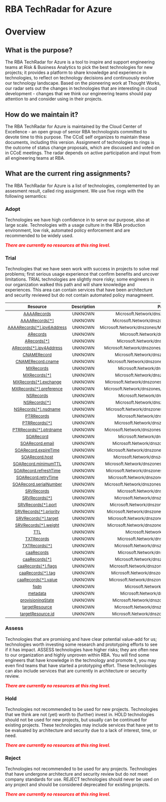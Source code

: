 
RBA TechRadar for Azure
=======================

# Overview

## What is the purpose?


The RBA TechRadar for Azure is a tool to inspire and support engineering teams at Risk & Business Analytics to pick the best technologies for new projects; it provides a platform to share knowledge and experience in technologies, to reflect on technology decisions and continuously evolve our technology landscape.  Based on the pioneering work at Thought Works, our radar sets out the changes in technologies that are interesting in cloud development - changes that we think our engineering teams should pay attention to and consider using in their projects.
## How do we maintain it?


The RBA TechRadar for Azure is maintained by the Cloud Center of Excellence - an open group of senior RBA technologists committed to devote time to this purpose.  The CCoE self organizes to maintain these documents, including this version.  Assignment of technologies to rings is the outcome of status change proposals, which are discussed and voted on in CCoE meetings.  The radar depends on active participation and input from all engineering teams at RBA.
## What are the current ring assignments?


The RBA TechRadar for Azure is a list of technologies, complemented by an assesment result, called ring assignment.  We use five rings with the following semantics:
### Adopt


Technologies we have high confidence in to serve our purpose, also at large scale.  Technologies with a usage culture in the RBA production environment, low risk, automated policy enforcement and are recommended to be widely used.  
  
***<font color="red"> There are currently no resources at this ring level. </font>***
### Trial


Technologies that we have seen work with success in projects to solve real problems;  first serious usage experience that confirm benefits and uncover limitations.  TRIAL technologies are slightly more risky; some engineers in our organization walked this path and will share knowledge and experiences.  This area can contain services that have been architecture and security reviewed but do not contain automated policy managmeent.  

|<sub>Resource</sub>|<sub>Description</sub>|<sub>Path</sub>|<sub>Status</sub>|
| :---: | :---: | :---: | :---: |
|<sub>[AAAARecords](https://github.com/openrba/python-azure-techradar/tree/master/Microsoft.Network/dnszones/MX/AAAARecords)</sub>|<sub>UNKNOWN</sub>|<sub>Microsoft.Network/dnszones/MX/AAAARecords</sub>|<sub>TRIAL</sub>|
|<sub>[AAAARecords[*]](https://github.com/openrba/python-azure-techradar/tree/master/Microsoft.Network/dnszones/MX/AAAARecords[*])</sub>|<sub>UNKNOWN</sub>|<sub>Microsoft.Network/dnszones/MX/AAAARecords[*]</sub>|<sub>TRIAL</sub>|
|<sub>[AAAARecords[*].ipv6Address](https://github.com/openrba/python-azure-techradar/tree/master/Microsoft.Network/dnszones/MX/AAAARecords[*].ipv6Address)</sub>|<sub>UNKNOWN</sub>|<sub>Microsoft.Network/dnszones/MX/AAAARecords[*].ipv6Address</sub>|<sub>TRIAL</sub>|
|<sub>[ARecords](https://github.com/openrba/python-azure-techradar/tree/master/Microsoft.Network/dnszones/MX/ARecords)</sub>|<sub>UNKNOWN</sub>|<sub>Microsoft.Network/dnszones/MX/ARecords</sub>|<sub>TRIAL</sub>|
|<sub>[ARecords[*]](https://github.com/openrba/python-azure-techradar/tree/master/Microsoft.Network/dnszones/MX/ARecords[*])</sub>|<sub>UNKNOWN</sub>|<sub>Microsoft.Network/dnszones/MX/ARecords[*]</sub>|<sub>TRIAL</sub>|
|<sub>[ARecords[*].ipv4Address](https://github.com/openrba/python-azure-techradar/tree/master/Microsoft.Network/dnszones/MX/ARecords[*].ipv4Address)</sub>|<sub>UNKNOWN</sub>|<sub>Microsoft.Network/dnszones/MX/ARecords[*].ipv4Address</sub>|<sub>TRIAL</sub>|
|<sub>[CNAMERecord](https://github.com/openrba/python-azure-techradar/tree/master/Microsoft.Network/dnszones/MX/CNAMERecord)</sub>|<sub>UNKNOWN</sub>|<sub>Microsoft.Network/dnszones/MX/CNAMERecord</sub>|<sub>TRIAL</sub>|
|<sub>[CNAMERecord.cname](https://github.com/openrba/python-azure-techradar/tree/master/Microsoft.Network/dnszones/MX/CNAMERecord.cname)</sub>|<sub>UNKNOWN</sub>|<sub>Microsoft.Network/dnszones/MX/CNAMERecord.cname</sub>|<sub>TRIAL</sub>|
|<sub>[MXRecords](https://github.com/openrba/python-azure-techradar/tree/master/Microsoft.Network/dnszones/MX/MXRecords)</sub>|<sub>UNKNOWN</sub>|<sub>Microsoft.Network/dnszones/MX/MXRecords</sub>|<sub>TRIAL</sub>|
|<sub>[MXRecords[*]](https://github.com/openrba/python-azure-techradar/tree/master/Microsoft.Network/dnszones/MX/MXRecords[*])</sub>|<sub>UNKNOWN</sub>|<sub>Microsoft.Network/dnszones/MX/MXRecords[*]</sub>|<sub>TRIAL</sub>|
|<sub>[MXRecords[*].exchange](https://github.com/openrba/python-azure-techradar/tree/master/Microsoft.Network/dnszones/MX/MXRecords[*].exchange)</sub>|<sub>UNKNOWN</sub>|<sub>Microsoft.Network/dnszones/MX/MXRecords[*].exchange</sub>|<sub>TRIAL</sub>|
|<sub>[MXRecords[*].preference](https://github.com/openrba/python-azure-techradar/tree/master/Microsoft.Network/dnszones/MX/MXRecords[*].preference)</sub>|<sub>UNKNOWN</sub>|<sub>Microsoft.Network/dnszones/MX/MXRecords[*].preference</sub>|<sub>TRIAL</sub>|
|<sub>[NSRecords](https://github.com/openrba/python-azure-techradar/tree/master/Microsoft.Network/dnszones/MX/NSRecords)</sub>|<sub>UNKNOWN</sub>|<sub>Microsoft.Network/dnszones/MX/NSRecords</sub>|<sub>TRIAL</sub>|
|<sub>[NSRecords[*]](https://github.com/openrba/python-azure-techradar/tree/master/Microsoft.Network/dnszones/MX/NSRecords[*])</sub>|<sub>UNKNOWN</sub>|<sub>Microsoft.Network/dnszones/MX/NSRecords[*]</sub>|<sub>TRIAL</sub>|
|<sub>[NSRecords[*].nsdname](https://github.com/openrba/python-azure-techradar/tree/master/Microsoft.Network/dnszones/MX/NSRecords[*].nsdname)</sub>|<sub>UNKNOWN</sub>|<sub>Microsoft.Network/dnszones/MX/NSRecords[*].nsdname</sub>|<sub>TRIAL</sub>|
|<sub>[PTRRecords](https://github.com/openrba/python-azure-techradar/tree/master/Microsoft.Network/dnszones/MX/PTRRecords)</sub>|<sub>UNKNOWN</sub>|<sub>Microsoft.Network/dnszones/MX/PTRRecords</sub>|<sub>TRIAL</sub>|
|<sub>[PTRRecords[*]](https://github.com/openrba/python-azure-techradar/tree/master/Microsoft.Network/dnszones/MX/PTRRecords[*])</sub>|<sub>UNKNOWN</sub>|<sub>Microsoft.Network/dnszones/MX/PTRRecords[*]</sub>|<sub>TRIAL</sub>|
|<sub>[PTRRecords[*].ptrdname](https://github.com/openrba/python-azure-techradar/tree/master/Microsoft.Network/dnszones/MX/PTRRecords[*].ptrdname)</sub>|<sub>UNKNOWN</sub>|<sub>Microsoft.Network/dnszones/MX/PTRRecords[*].ptrdname</sub>|<sub>TRIAL</sub>|
|<sub>[SOARecord](https://github.com/openrba/python-azure-techradar/tree/master/Microsoft.Network/dnszones/MX/SOARecord)</sub>|<sub>UNKNOWN</sub>|<sub>Microsoft.Network/dnszones/MX/SOARecord</sub>|<sub>TRIAL</sub>|
|<sub>[SOARecord.email](https://github.com/openrba/python-azure-techradar/tree/master/Microsoft.Network/dnszones/MX/SOARecord.email)</sub>|<sub>UNKNOWN</sub>|<sub>Microsoft.Network/dnszones/MX/SOARecord.email</sub>|<sub>TRIAL</sub>|
|<sub>[SOARecord.expireTime](https://github.com/openrba/python-azure-techradar/tree/master/Microsoft.Network/dnszones/MX/SOARecord.expireTime)</sub>|<sub>UNKNOWN</sub>|<sub>Microsoft.Network/dnszones/MX/SOARecord.expireTime</sub>|<sub>TRIAL</sub>|
|<sub>[SOARecord.host](https://github.com/openrba/python-azure-techradar/tree/master/Microsoft.Network/dnszones/MX/SOARecord.host)</sub>|<sub>UNKNOWN</sub>|<sub>Microsoft.Network/dnszones/MX/SOARecord.host</sub>|<sub>TRIAL</sub>|
|<sub>[SOARecord.minimumTTL](https://github.com/openrba/python-azure-techradar/tree/master/Microsoft.Network/dnszones/MX/SOARecord.minimumTTL)</sub>|<sub>UNKNOWN</sub>|<sub>Microsoft.Network/dnszones/MX/SOARecord.minimumTTL</sub>|<sub>TRIAL</sub>|
|<sub>[SOARecord.refreshTime](https://github.com/openrba/python-azure-techradar/tree/master/Microsoft.Network/dnszones/MX/SOARecord.refreshTime)</sub>|<sub>UNKNOWN</sub>|<sub>Microsoft.Network/dnszones/MX/SOARecord.refreshTime</sub>|<sub>TRIAL</sub>|
|<sub>[SOARecord.retryTime](https://github.com/openrba/python-azure-techradar/tree/master/Microsoft.Network/dnszones/MX/SOARecord.retryTime)</sub>|<sub>UNKNOWN</sub>|<sub>Microsoft.Network/dnszones/MX/SOARecord.retryTime</sub>|<sub>TRIAL</sub>|
|<sub>[SOARecord.serialNumber](https://github.com/openrba/python-azure-techradar/tree/master/Microsoft.Network/dnszones/MX/SOARecord.serialNumber)</sub>|<sub>UNKNOWN</sub>|<sub>Microsoft.Network/dnszones/MX/SOARecord.serialNumber</sub>|<sub>TRIAL</sub>|
|<sub>[SRVRecords](https://github.com/openrba/python-azure-techradar/tree/master/Microsoft.Network/dnszones/MX/SRVRecords)</sub>|<sub>UNKNOWN</sub>|<sub>Microsoft.Network/dnszones/MX/SRVRecords</sub>|<sub>TRIAL</sub>|
|<sub>[SRVRecords[*]](https://github.com/openrba/python-azure-techradar/tree/master/Microsoft.Network/dnszones/MX/SRVRecords[*])</sub>|<sub>UNKNOWN</sub>|<sub>Microsoft.Network/dnszones/MX/SRVRecords[*]</sub>|<sub>TRIAL</sub>|
|<sub>[SRVRecords[*].port](https://github.com/openrba/python-azure-techradar/tree/master/Microsoft.Network/dnszones/MX/SRVRecords[*].port)</sub>|<sub>UNKNOWN</sub>|<sub>Microsoft.Network/dnszones/MX/SRVRecords[*].port</sub>|<sub>TRIAL</sub>|
|<sub>[SRVRecords[*].priority](https://github.com/openrba/python-azure-techradar/tree/master/Microsoft.Network/dnszones/MX/SRVRecords[*].priority)</sub>|<sub>UNKNOWN</sub>|<sub>Microsoft.Network/dnszones/MX/SRVRecords[*].priority</sub>|<sub>TRIAL</sub>|
|<sub>[SRVRecords[*].target](https://github.com/openrba/python-azure-techradar/tree/master/Microsoft.Network/dnszones/MX/SRVRecords[*].target)</sub>|<sub>UNKNOWN</sub>|<sub>Microsoft.Network/dnszones/MX/SRVRecords[*].target</sub>|<sub>TRIAL</sub>|
|<sub>[SRVRecords[*].weight](https://github.com/openrba/python-azure-techradar/tree/master/Microsoft.Network/dnszones/MX/SRVRecords[*].weight)</sub>|<sub>UNKNOWN</sub>|<sub>Microsoft.Network/dnszones/MX/SRVRecords[*].weight</sub>|<sub>TRIAL</sub>|
|<sub>[TTL](https://github.com/openrba/python-azure-techradar/tree/master/Microsoft.Network/dnszones/MX/TTL)</sub>|<sub>UNKNOWN</sub>|<sub>Microsoft.Network/dnszones/MX/TTL</sub>|<sub>TRIAL</sub>|
|<sub>[TXTRecords](https://github.com/openrba/python-azure-techradar/tree/master/Microsoft.Network/dnszones/MX/TXTRecords)</sub>|<sub>UNKNOWN</sub>|<sub>Microsoft.Network/dnszones/MX/TXTRecords</sub>|<sub>TRIAL</sub>|
|<sub>[TXTRecords[*]](https://github.com/openrba/python-azure-techradar/tree/master/Microsoft.Network/dnszones/MX/TXTRecords[*])</sub>|<sub>UNKNOWN</sub>|<sub>Microsoft.Network/dnszones/MX/TXTRecords[*]</sub>|<sub>TRIAL</sub>|
|<sub>[caaRecords](https://github.com/openrba/python-azure-techradar/tree/master/Microsoft.Network/dnszones/MX/caaRecords)</sub>|<sub>UNKNOWN</sub>|<sub>Microsoft.Network/dnszones/MX/caaRecords</sub>|<sub>TRIAL</sub>|
|<sub>[caaRecords[*]](https://github.com/openrba/python-azure-techradar/tree/master/Microsoft.Network/dnszones/MX/caaRecords[*])</sub>|<sub>UNKNOWN</sub>|<sub>Microsoft.Network/dnszones/MX/caaRecords[*]</sub>|<sub>TRIAL</sub>|
|<sub>[caaRecords[*].flags](https://github.com/openrba/python-azure-techradar/tree/master/Microsoft.Network/dnszones/MX/caaRecords[*].flags)</sub>|<sub>UNKNOWN</sub>|<sub>Microsoft.Network/dnszones/MX/caaRecords[*].flags</sub>|<sub>TRIAL</sub>|
|<sub>[caaRecords[*].tag](https://github.com/openrba/python-azure-techradar/tree/master/Microsoft.Network/dnszones/MX/caaRecords[*].tag)</sub>|<sub>UNKNOWN</sub>|<sub>Microsoft.Network/dnszones/MX/caaRecords[*].tag</sub>|<sub>TRIAL</sub>|
|<sub>[caaRecords[*].value](https://github.com/openrba/python-azure-techradar/tree/master/Microsoft.Network/dnszones/MX/caaRecords[*].value)</sub>|<sub>UNKNOWN</sub>|<sub>Microsoft.Network/dnszones/MX/caaRecords[*].value</sub>|<sub>TRIAL</sub>|
|<sub>[fqdn](https://github.com/openrba/python-azure-techradar/tree/master/Microsoft.Network/dnszones/MX/fqdn)</sub>|<sub>UNKNOWN</sub>|<sub>Microsoft.Network/dnszones/MX/fqdn</sub>|<sub>TRIAL</sub>|
|<sub>[metadata](https://github.com/openrba/python-azure-techradar/tree/master/Microsoft.Network/dnszones/MX/metadata)</sub>|<sub>UNKNOWN</sub>|<sub>Microsoft.Network/dnszones/MX/metadata</sub>|<sub>TRIAL</sub>|
|<sub>[provisioningState](https://github.com/openrba/python-azure-techradar/tree/master/Microsoft.Network/dnszones/MX/provisioningState)</sub>|<sub>UNKNOWN</sub>|<sub>Microsoft.Network/dnszones/MX/provisioningState</sub>|<sub>TRIAL</sub>|
|<sub>[targetResource](https://github.com/openrba/python-azure-techradar/tree/master/Microsoft.Network/dnszones/MX/targetResource)</sub>|<sub>UNKNOWN</sub>|<sub>Microsoft.Network/dnszones/MX/targetResource</sub>|<sub>TRIAL</sub>|
|<sub>[targetResource.id](https://github.com/openrba/python-azure-techradar/tree/master/Microsoft.Network/dnszones/MX/targetResource.id)</sub>|<sub>UNKNOWN</sub>|<sub>Microsoft.Network/dnszones/MX/targetResource.id</sub>|<sub>TRIAL</sub>|

### Assess


Technologies that are promising and have clear potential value-add for us; technologies worth investing some research and prototyping efforts to see if it has impact.  ASSESS technologies have higher risks;  they are often new to our organization and highly unproven within RBA.  You will find some engineers that have knowledge in the technology and promote it, you may even find teams that have started a prototyping effort.  These technologies can also include services that are currently in architecture or security review.  
  
***<font color="red"> There are currently no resources at this ring level. </font>***
### Hold


Technologies not recommended to be used for new projects. Technologies that we think are not (yet) worth to (further) invest in.  HOLD technologies should not be used for new projects, but usually can be continued for existing projects.  These technologies may include services that have yet to be evaluated by architecture and security due to a lack of interest, time, or need.  
  
***<font color="red"> There are currently no resources at this ring level. </font>***
### Reject


Technologies not recommended to be used for any projects. Technologies that have undergone architecture and security review but do not meet company standards for use.  REJECT technologies should never be used on any project and should be considered deprecated for existing projects.  
  
***<font color="red"> There are currently no resources at this ring level. </font>***